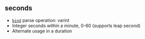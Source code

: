 ## seconds

- [`bind`](bind.md) parse operation: varint
- Integer seconds within a minute, 0-60 (supports leap second)
- Alternate usage in a duration